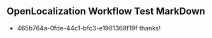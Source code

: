 ## OpenLocalization Workflow Test MarkDown
* 465b764a-0fde-44c1-bfc3-e1981368f19f thanks!

<!--HONumber=Aug16_HO5-->


